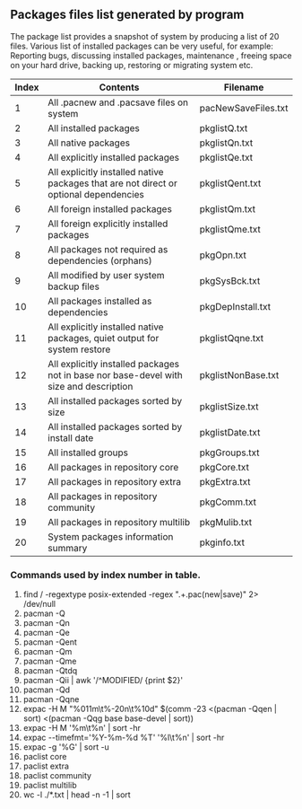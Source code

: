 Packages files list generated by program
-------------

The package list provides a snapshot of system by producing a list of 20 files.
Various list of installed packages can be very useful, for example:
Reporting bugs, discussing installed packages, maintenance
, freeing space on your hard drive, backing up, restoring or migrating system etc.

| Index | Contents | Filename |
| -------- | -------- | ----- |
| 1 | All .pacnew and .pacsave files on system | pacNewSaveFiles.txt |
| 2 | All installed packages | pkglistQ.txt |
| 3 | All native packages | pkglistQn.txt |
| 4 | All explicitly installed packages | pkglistQe.txt |
| 5 | All explicitly installed native packages that are not direct or optional dependencies | pkglistQent.txt |
| 6 | All foreign installed packages | pkglistQm.txt |
| 7 | All foreign explicitly installed packages | pkglistQme.txt |
| 8 | All packages not required as dependencies (orphans)| pkgOpn.txt |
| 9 | All modified by user system backup files | pkgSysBck.txt |
| 10 | All packages installed as dependencies | pkgDepInstall.txt |
| 11 | All explicitly installed native packages, quiet output for system restore | pkglistQqne.txt |
| 12 | All explicitly installed packages not in base nor base-devel with size and description | pkglistNonBase.txt |
| 13 | All installed packages sorted by size | pkglistSize.txt |
| 14 | All installed packages sorted by install date | pkglistDate.txt |
| 15 | All installed groups | pkgGroups.txt |
| 16 | All packages in repository core | pkgCore.txt |
| 17 | All packages in repository extra | pkgExtra.txt |
| 18 | All packages in repository community | pkgComm.txt |
| 19 | All packages in repository multilib | pkgMulib.txt |
| 20 | System packages information summary | pkginfo.txt |


### Commands used by index number in table. 

1. find / -regextype posix-extended -regex ".+\.pac(new|save)" 2> /dev/null
2. pacman -Q
3. pacman -Qn
4. pacman -Qe
5. pacman -Qent
6. pacman -Qm
7. pacman -Qme
8. pacman -Qtdq
9. pacman -Qii | awk '/^MODIFIED/ {print $2}'
10. pacman -Qd 
11. pacman -Qqne 
12. expac -H M "%011m\t%-20n\t%10d" $(comm -23 <(pacman -Qqen | sort) <(pacman -Qqg base base-devel | sort))
13. expac -H M '%m\t%n' | sort -hr
14. expac --timefmt='%Y-%m-%d %T' '%l\t%n' | sort -hr 
15. expac -g '%G' | sort -u
16. paclist core 
17. paclist extra 
18. paclist community
19. paclist multilib
20. wc -l ./*.txt | head -n -1 | sort
